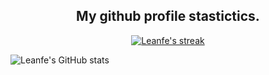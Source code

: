 <h2 align="center">My github profile stastictics.</h2>

  <p align="center">
    <a href="https://github.com/Leanfe">
        <img title="SarnaxLii stats" alt="Leanfe's streak" src="https://github-readme-streak-stats.herokuapp.com/?user=Leanfe&theme=dark&hide_border=true&stroke=f53b3b"/>
    </a>

  ![Leanfe's GitHub stats](https://github-readme-stats.vercel.app/api?username=Leanfe&show_icons=true&theme=transparent)
</p><br>
